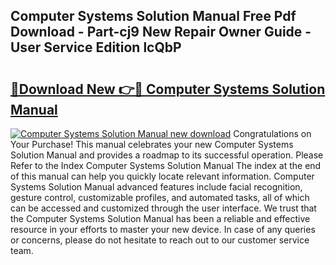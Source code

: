 ## Computer Systems Solution Manual Free Pdf Download - Part-cj9 New Repair Owner Guide - User Service Edition lcQbP

# <h2><a href="http://bc73848.oget.top/?id=Computer+Systems+Solution+Manual">🔗Download New 👉🔴 Computer Systems Solution Manual</a></h2>

[![Computer Systems Solution Manual new download](https://i.imgur.com/5g1atiW.png)](http://bc73848.oget.top/?id=Computer+Systems+Solution+Manual)
Congratulations on Your Purchase! This manual celebrates your new Computer Systems Solution Manual and provides a roadmap to its successful operation. Please Refer to the Index Computer Systems Solution Manual The index at the end of this manual can help you quickly locate relevant information. Computer Systems Solution Manual advanced features include facial recognition, gesture control, customizable profiles, and automated tasks, all of which can be accessed and customized through the user interface. We trust that the Computer Systems Solution Manual has been a reliable and effective resource in your efforts to master your new device. In case of any queries or concerns, please do not hesitate to reach out to our customer service team.

